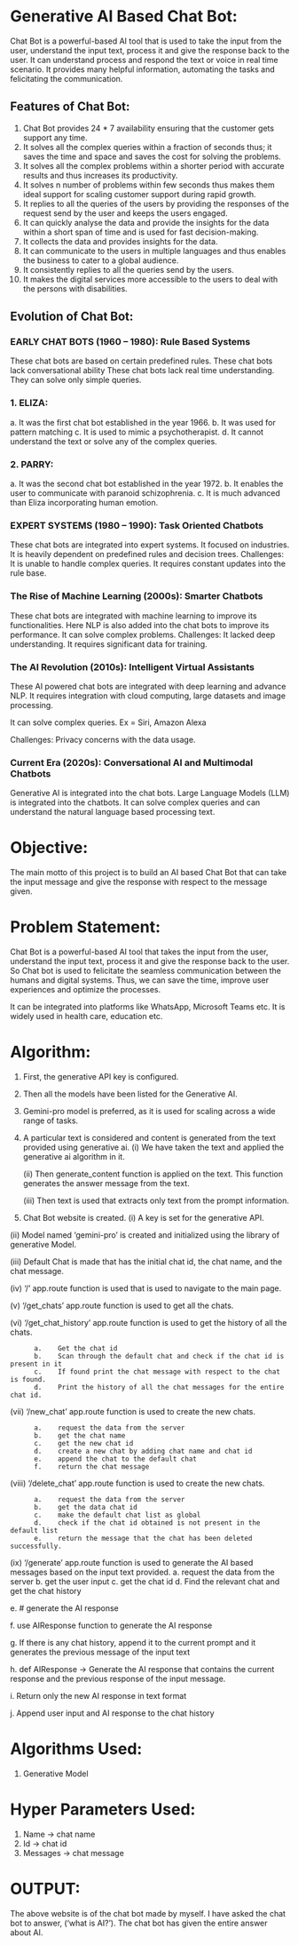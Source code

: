 # Generative AI Based Chat Bot:
Chat Bot is a powerful-based AI tool that is used to take the input from the user, understand the input text, process it and give the response back to the user.  It can understand process and respond the text or voice in real time scenario. It provides many helpful information, automating the tasks and felicitating the communication.

## Features of Chat Bot:
1.	Chat Bot provides 24 * 7 availability ensuring that the customer gets support any time.
2.	It solves all the complex queries within a fraction of seconds thus; it saves the time and space and saves the cost for solving the problems.
3.	It solves all the complex problems within a shorter period with accurate results and thus increases its productivity.
4.	It solves n number of problems within few seconds thus makes them ideal support for scaling customer support during rapid growth.
5.	It replies to all the queries of the users by providing the responses of the request send by the user and keeps the users engaged.
6.	It can quickly analyse the data and provide the insights for the data within a short span of time and is used for fast decision-making.
7.	It collects the data and provides insights for the data.
8.	It can communicate to the users in multiple languages and thus enables the business to cater to a global audience.
9.	It consistently replies to all the queries send by the users.
10.	It makes the digital services more accessible to the users to deal with the persons with disabilities.

## Evolution of Chat Bot:

###  EARLY CHAT BOTS (1960 – 1980): Rule Based Systems
These chat bots are based on certain predefined rules.
These chat bots lack conversational ability
These chat bots lack real time understanding.
They can solve only simple queries.

### 1.	ELIZA:
a.	It was the first chat bot established in the year 1966.
b.	It was used for pattern matching
c.	It is used to mimic a psychotherapist.
d.	It cannot understand the text or solve any of the complex queries.

### 2.	PARRY:
a.	It was the second chat bot established in the year 1972.
b.	It enables the user to communicate with paranoid schizophrenia.
c.	It is much advanced than Eliza incorporating human emotion.

### EXPERT SYSTEMS (1980 – 1990): Task Oriented Chatbots
These chat bots are integrated into expert systems.
It focused on industries.
It is heavily dependent on predefined rules and decision trees.
Challenges:
It is unable to handle complex queries.
It requires constant updates into the rule base.



### The Rise of Machine Learning (2000s): Smarter Chatbots
These chat bots are integrated with machine learning to improve its functionalities.
Here NLP is also added into the chat bots to improve its performance.
It can solve complex problems.
Challenges:
It lacked deep understanding.
It requires significant data for training.

### The AI Revolution (2010s): Intelligent Virtual Assistants
These AI powered chat bots are integrated with deep learning and advance NLP.
It requires integration with cloud computing, large datasets and image processing.

It can solve complex queries.
Ex = Siri, Amazon Alexa 

Challenges:
Privacy concerns with the data usage.


### Current Era (2020s): Conversational AI and Multimodal Chatbots

Generative AI is integrated into the chat bots.
Large Language Models (LLM) is integrated into the chatbots.
It can solve complex queries and can understand the natural language based processing text.


# Objective:

The main motto of this project is to build an AI based Chat Bot that can take the input message and give the response with respect to the message given.

# Problem Statement:

Chat Bot is a powerful-based AI tool that takes the input from the user, understand the input text, process it and give the response back to the user.  So Chat bot is used to felicitate the seamless communication between the humans and digital systems. Thus, we can save the time, improve user experiences and optimize the processes.


It can be integrated into platforms like WhatsApp, Microsoft Teams etc.
It is widely used in health care, education etc.

# Algorithm:

1.	First, the generative API key is configured.
   
2.	Then all the models have been listed for the Generative AI.
3.	Gemini-pro model is preferred, as it is used for scaling across a wide range of tasks.
4. A particular text is considered and content is generated from the text provided using generative ai.
   (i)	We have taken the text and applied the generative ai algorithm in it.

   (ii)	Then generate_content function is applied on the text. This function generates the answer message from the text.

   (iii)	Then text is used that extracts only text from the prompt information.

5.	Chat Bot website is created. 
   (i)	A key is set for the generative API.

  (ii)	Model named ‘gemini-pro’ is created and initialized using the library of generative Model.

  (iii)	Default Chat is made that has the initial chat id, the chat name, and the chat message.

  (iv)	‘/’ app.route function is used that is used to navigate to the main page.

  (v)	‘/get_chats’ app.route function is used to get all the chats.

  (vi)	‘/get_chat_history’ app.route function is used to get the history of all the chats.

          a.	Get the chat id
          b.	Scan through the default chat and check if the chat id is present in it
          c.	If found print the chat message with respect to the chat is found.
          d.	Print the history of all the chat messages for the entire chat id.

(vii)	‘/new_chat’ app.route function is used to create the new chats.

          a.	request the data from the server   
          b.	get the chat name
          c.	get the new chat id
          d.	create a new chat by adding chat name and chat id
          e.	append the chat to the default chat
          f.	return the chat message
          
(viii)	‘/delete_chat’ app.route function is used to create the new chats.

          a.	request the data from the server
          b.	get the data chat id
          c.	make the default chat list as global
          d.	check if the chat id obtained is not present in the default list
          e.	return the message that the chat has been deleted successfully.

(ix)	‘/generate’ app.route function is used to generate the AI based messages based on the input text provided.
          a.	request the data from the server
          b.	get the user input
          c.	 get the chat id
          d.	 Find the relevant chat and get the chat history

e.	# generate the AI response

f.	use AIResponse function to generate the AI response

g.	If there is any chat history, append it to the current prompt and  it generates the previous message of the input text

h.	def AIResponse -> Generate the AI response that contains the current response and the previous response of the input message.

i.	Return only the new AI response in text format

j.	Append user input and AI response to the chat history

# Algorithms Used:
  1.	Generative Model

# Hyper Parameters Used:
  1.	Name -> chat name
  2.	Id      ->  chat id
  3.	Messages -> chat message

# OUTPUT:

The above website is of the chat bot made by myself. I have asked the chat bot to answer, (‘what is AI?’).
 The chat bot has given the entire answer about AI.

